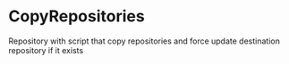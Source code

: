 # CopyRepositories
Repository with script that copy repositories and force update destination repository if it exists
